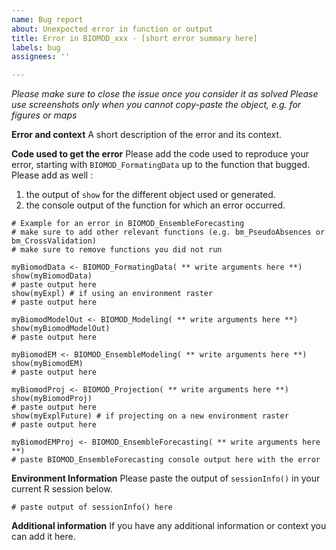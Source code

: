 ```yaml
---
name: Bug report
about: Unexpected error in function or output
title: Error in BIOMOD_xxx - [short error summary here]
labels: bug
assignees: ''

---
```


_Please make sure to close the issue once you consider it as solved_
_Please use screenshots only when you cannot copy-paste the object, e.g. for figures or maps_

**Error and context**
A short description of the error and its context.

**Code used to get the error**
Please add the code used to reproduce your error, starting with `BIOMOD_FormatingData` up to the function that bugged. Please add as well :
1. the output of `show` for the different object used or generated. 
2. the console output of the function for which an error occurred.

```
# Example for an error in BIOMOD_EnsembleForecasting
# make sure to add other relevant functions (e.g. bm_PseudoAbsences or bm_CrossValidation)
# make sure to remove functions you did not run

myBiomodData <- BIOMOD_FormatingData( ** write arguments here **)
show(myBiomodData)
# paste output here
show(myExpl) # if using an environment raster
# paste output here

myBiomodModelOut <- BIOMOD_Modeling( ** write arguments here **)
show(myBiomodModelOut)
# paste output here

myBiomodEM <- BIOMOD_EnsembleModeling( ** write arguments here **)
show(myBiomodEM)
# paste output here

myBiomodProj <- BIOMOD_Projection( ** write arguments here **)
show(myBiomodProj)
# paste output here
show(myExplFuture) # if projecting on a new environment raster
# paste output here

myBiomodEMProj <- BIOMOD_EnsembleForecasting( ** write arguments here **)
# paste BIOMOD_EnsembleForecasting console output here with the error
```

**Environment Information**
Please paste the output of `sessionInfo()` in your current R session below.
```
# paste output of sessionInfo() here
```

**Additional information**
If you have any additional information or context you can add it here.
